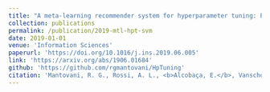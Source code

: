 ```yaml
---
title: "A meta-learning recommender system for hyperparameter tuning: Predicting when tuning improves SVM classifiers"
collection: publications
permalink: /publication/2019-mtl-hpt-svm
date: 2019-01-01
venue: 'Information Sciences'
paperurl: 'https://doi.org/10.1016/j.ins.2019.06.005'
link: 'https://arxiv.org/abs/1906.01684'
github: 'https://github.com/rgmantovani/HpTuning'
citation: 'Mantovani, R. G., Rossi, A. L., <b>Alcobaça, E.</b>, Vanschoren, J., & de Carvalho, A. C. (2019). <i>A meta-learning recommender system for hyperparameter tuning: Predicting when tuning improves SVM classifiers</i>. <b>Information Sciences</b>, 501, 193-221.'
---
```



